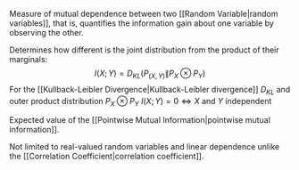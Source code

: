 Measure of mutual dependence between two [[Random Variable|random variables]], that is, quantifies the information gain about one variable by observing the other.

Determines how different is the joint distribution from the product of their marginals:
$$
I(X;Y) = D_{KL}\left(P_{(X,Y)}\|P_X\otimes P_Y\right)
$$
For the [[Kullback-Leibler Divergence|Kullback-Leibler divergence]] $D_{KL}$ and 
outer product distribution $P_X\otimes P_Y$
$I(X;Y) = 0 \iff X \text{ and } Y \text{ independent}$

Expected value of the [[Pointwise Mutual Information|pointwise mutual information]].

Not limited to real-valued random variables and linear dependence unlike the [[Correlation Coefficient|correlation coefficient]].
